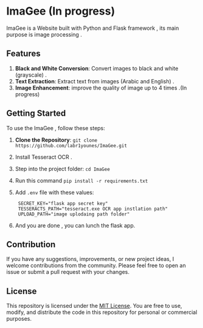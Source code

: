 # ImaGee (In progress)
ImaGee is a Website built with Python and Flask framework , its main purpose is image processing .

## Features
1. **Black and White Conversion**: Convert images to black and white (grayscale) .
2. **Text Extraction**: Extract text from images (Arabic and English) .
3. **Image Enhancement**: improve the quality of image up to 4 times .(In progress)

## Getting Started

To use the ImaGee , follow these steps:

1. **Clone the Repository**:
`git clone https://github.com/labr1younes/ImaGee.git`
2. Install Tesseract OCR .
3. Step into the project folder: `cd ImaGee`
4. Run this command `pip install -r requirements.txt`
5. Add `.env` file with these values:

        SECRET_KEY="flask app secret key"
        TESSERACTS_PATH="tesseract.exe OCR app instlation path"
        UPLOAD_PATH="image uplodaing path folder"
6. And you are done , you can lunch the flask app. 

## Contribution

If you have any suggestions, improvements, or new project ideas, I welcome contributions from the community. Please feel free to open an issue or submit a pull request with your changes.

## License

This repository is licensed under the [MIT License](LICENSE). You are free to use, modify, and distribute the code in this repository for personal or commercial purposes.